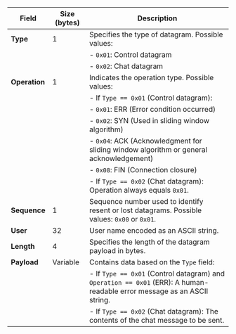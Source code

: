 | **Field**      | **Size (bytes)** | **Description**                                                                                                                                 |
|-----------------|------------------|-------------------------------------------------------------------------------------------------------------------------------------------------|
| **Type**       | 1                | Specifies the type of datagram. Possible values:                                                                                                |
|                 |                  | - `0x01`: Control datagram                                                                                                                     |
|                 |                  | - `0x02`: Chat datagram                                                                                                                        |
| **Operation**  | 1                | Indicates the operation type. Possible values:                                                                                                 |
|                 |                  | - If `Type == 0x01` (Control datagram):                                                                                                        |
|                 |                  |   - `0x01`: ERR (Error condition occurred)                                                                                                     |
|                 |                  |   - `0x02`: SYN (Used in sliding window algorithm)                                                                                             |
|                 |                  |   - `0x04`: ACK (Acknowledgment for sliding window algorithm or general acknowledgement)                                                       |
|                 |                  |   - `0x08`: FIN (Connection closure)                                                                                                           |
|                 |                  | - If `Type == 0x02` (Chat datagram): Operation always equals `0x01`.                                                                           |
| **Sequence**   | 1                | Sequence number used to identify resent or lost datagrams. Possible values: `0x00` or `0x01`.                                                  |
| **User**       | 32               | User name encoded as an ASCII string.                                                                                                          |
| **Length**     | 4                | Specifies the length of the datagram payload in bytes.                                                                                         |
| **Payload**    | Variable         | Contains data based on the `Type` field:                                                                                                       |
|                 |                  | - If `Type == 0x01` (Control datagram) and `Operation == 0x01` (ERR): A human-readable error message as an ASCII string.                       |
|                 |                  | - If `Type == 0x02` (Chat datagram): The contents of the chat message to be sent.                                                              |
